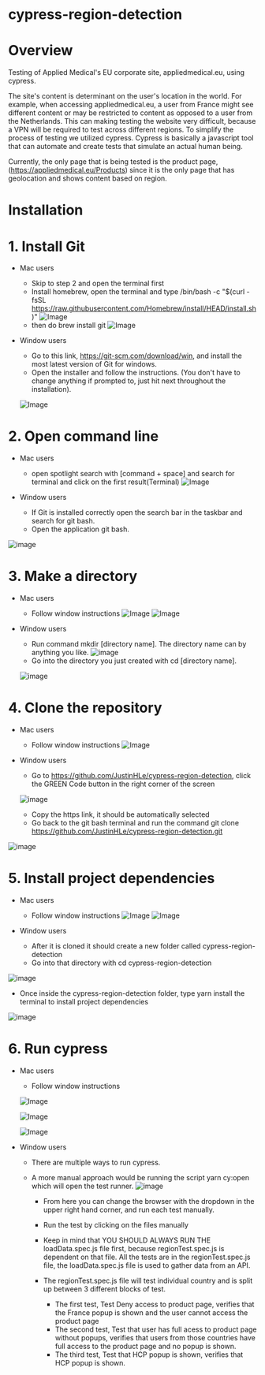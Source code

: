# cypress-region-detection

# Overview

Testing of Applied Medical's EU corporate site, appliedmedical.eu, using cypress. 

The site's content is determinant on the user's location in the world. For example, when accessing appliedmedical.eu, a user from France might see different content or
may be restricted to content as opposed to a user from the Netherlands. This can making testing the website very difficult, because a VPN will be required to test across
different regions. To simplify the process of testing we utilized cypress. Cypress is basically a javascript tool that can automate and create tests that simulate an 
actual human being.

Currently, the only page that is being tested is the product page, (https://appliedmedical.eu/Products) 
since it is the only page that has geolocation and shows content based on region. 

# Installation

# 1. Install Git

   - Mac users 
      - Skip to step 2 and open the terminal first
      - Install homebrew, open the terminal and type /bin/bash -c "$(curl -fsSL https://raw.githubusercontent.com/Homebrew/install/HEAD/install.sh)"
      ![Image](/ReadMeImages/Mac/1.png)
      - then do brew install git
      ![Image](/ReadMeImages/Mac/2.png)

   - Window users
      -  Go to this link, https://git-scm.com/download/win, and install the most latest version of Git for windows.
      -  Open the installer and follow the instructions. (You don't have to change anything if prompted to, just hit next throughout the installation).
      
      ![Image](/ReadMeImages/Windows/1.PNG)

# 2. Open command line 
   
   - Mac users 
        - open spotlight search with [command + space] and search for terminal and click on the first result(Terminal)
  ![Image](/ReadMeImages/Mac/3.png)

   - Window users 
        - If Git is installed correctly open the search bar in the taskbar and search for git bash.
        - Open the application git bash.

   ![image](/ReadMeImages/Windows/2.png)

# 3. Make a directory 

   - Mac users 
        - Follow window instructions
        ![Image](/ReadMeImages/Mac/4.png)
        ![Image](/ReadMeImages/Mac/5.png)

   - Window users 
        - Run command mkdir [directory name]. The directory name can by anything you like.
         ![image](/ReadMeImages/Windows/3.PNG)
        - Go into the directory you just created with cd [directory name]. 
        
        ![image](/ReadMeImages/Windows/4.PNG)

# 4. Clone the repository

   - Mac users 
        - Follow window instructions
         ![Image](/ReadMeImages/Mac/6.png)

   - Window users 
        - Go to https://github.com/JustinHLe/cypress-region-detection, click the GREEN Code button in the right corner of the screen

      ![image](/ReadMeImages/Windows/5.PNG)
      
        - Copy the https link, it should be automatically selected
        - Go back to the git bash terminal and run the command git clone https://github.com/JustinHLe/cypress-region-detection.git

   ![image](/ReadMeImages/Windows/6.PNG)

# 5. Install project dependencies

   - Mac users 
        - Follow window instructions
        ![Image](/ReadMeImages/Mac/7.png)
        ![Image](/ReadMeImages/Mac/8.png)

   - Window users 
        - After it is cloned it should create a new folder called cypress-region-detection
        - Go into that directory with cd cypress-region-detection

   ![image](/ReadMeImages/Windows/7.PNG)
   
  - Once inside the cypress-region-detection folder, type yarn install the terminal to install project dependencies

   ![image](/ReadMeImages/Windows/8.PNG)

# 6. Run cypress

   - Mac users 
        - Follow window instructions

      ![Image](/ReadMeImages/Mac/9.png)

      ![Image](/ReadMeImages/Mac/10.png)
      
      ![Image](/ReadMeImages/Mac/11.png)
      
   - Window users 
        - There are multiple ways to run cypress. 
         
        -  A more manual approach would be running the script yarn cy:open which will open the test runner. 
           ![image](/ReadMeImages/Windows/9.PNG)
           -  From here you can change the browser with the dropdown in the upper right hand corner, and run each test manually.
           -  Run the test by clicking on the files manually
           -  Keep in mind that YOU SHOULD ALWAYS RUN THE loadData.spec.js file first, because regionTest.spec.js is dependent on that file.
              All the tests are in the regionTest.spec.js file, the loadData.spec.js file is used to gather data from an API. 
              
           - The regionTest.spec.js file will test individual country and is split up between 3 different blocks of test. 
              - The first test, Test Deny access to product page, verifies that the France popup is shown and the user cannot access the product page
              - The second test, Test that user has full acess to product page without popups, verifies that users from those countries have full access to the 
                product page and no popup is shown.
              - The third test, Test that HCP popup is shown, verifies that HCP popup is shown. 







